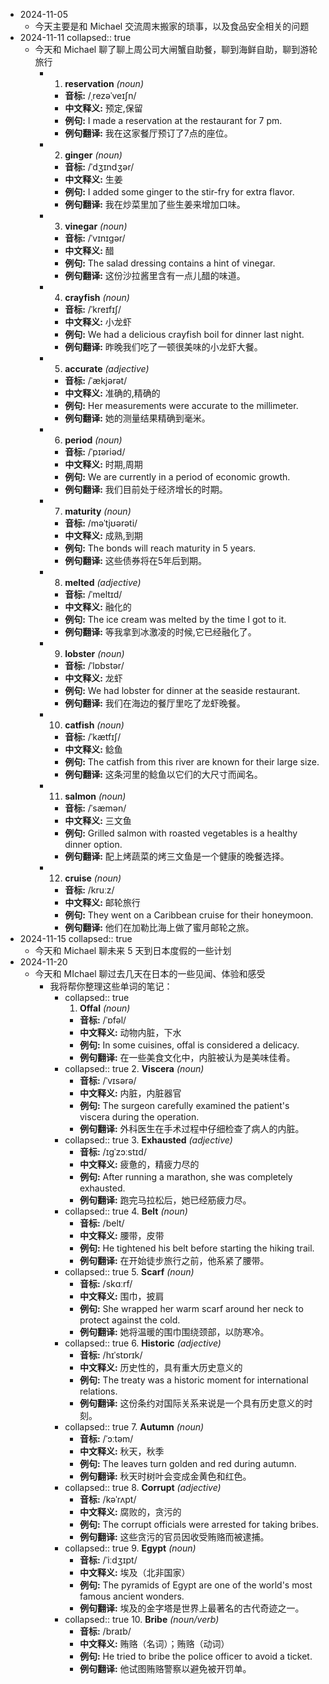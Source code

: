- 2024-11-05
	- 今天主要是和 Michael 交流周末搬家的琐事，以及食品安全相关的问题
- 2024-11-11
  collapsed:: true
	- 今天和 Michael 聊了聊上周公司大闸蟹自助餐，聊到海鲜自助，聊到游轮旅行
		- 1. **reservation** *(noun)*
			- **音标:** /ˌrezəˈveɪʃn/
			- **中文释义:** 预定,保留
			- **例句:** I made a reservation at the restaurant for 7 pm.
			- **例句翻译:** 我在这家餐厅预订了7点的座位。
		- 2. **ginger** *(noun)*
			- **音标:** /ˈdʒɪndʒər/
			- **中文释义:** 生姜
			- **例句:** I added some ginger to the stir-fry for extra flavor.
			- **例句翻译:** 我在炒菜里加了些生姜来增加口味。
		- 3. **vinegar** *(noun)*
			- **音标:** /ˈvɪnɪɡər/
			- **中文释义:** 醋
			- **例句:** The salad dressing contains a hint of vinegar.
			- **例句翻译:** 这份沙拉酱里含有一点儿醋的味道。
		- 4. **crayfish** *(noun)*
			- **音标:** /ˈkreɪfɪʃ/
			- **中文释义:** 小龙虾
			- **例句:** We had a delicious crayfish boil for dinner last night.
			- **例句翻译:** 昨晚我们吃了一顿很美味的小龙虾大餐。
		- 5. **accurate** *(adjective)*
			- **音标:** /ˈækjərət/
			- **中文释义:** 准确的,精确的
			- **例句:** Her measurements were accurate to the millimeter.
			- **例句翻译:** 她的测量结果精确到毫米。
		- 6. **period** *(noun)*
			- **音标:** /ˈpɪəriəd/
			- **中文释义:** 时期,周期
			- **例句:** We are currently in a period of economic growth.
			- **例句翻译:** 我们目前处于经济增长的时期。
		- 7. **maturity** *(noun)*
			- **音标:** /məˈtjʊərəti/
			- **中文释义:** 成熟,到期
			- **例句:** The bonds will reach maturity in 5 years.
			- **例句翻译:** 这些债券将在5年后到期。
		- 8. **melted** *(adjective)*
			- **音标:** /ˈmeltɪd/
			- **中文释义:** 融化的
			- **例句:** The ice cream was melted by the time I got to it.
			- **例句翻译:** 等我拿到冰激凌的时候,它已经融化了。
		- 9. **lobster** *(noun)*
			- **音标:** /ˈlɒbstər/
			- **中文释义:** 龙虾
			- **例句:** We had lobster for dinner at the seaside restaurant.
			- **例句翻译:** 我们在海边的餐厅里吃了龙虾晚餐。
		- 10. **catfish** *(noun)*
			- **音标:** /ˈkætfɪʃ/
			- **中文释义:** 鲶鱼
			- **例句:** The catfish from this river are known for their large size.
			- **例句翻译:** 这条河里的鲶鱼以它们的大尺寸而闻名。
		- 11. **salmon** *(noun)*
			- **音标:** /ˈsæmən/
			- **中文释义:** 三文鱼
			- **例句:** Grilled salmon with roasted vegetables is a healthy dinner option.
			- **例句翻译:** 配上烤蔬菜的烤三文鱼是一个健康的晚餐选择。
		- 12. **cruise** *(noun)*
			- **音标:** /kruːz/
			- **中文释义:** 邮轮旅行
			- **例句:** They went on a Caribbean cruise for their honeymoon.
			- **例句翻译:** 他们在加勒比海上做了蜜月邮轮之旅。
- 2024-11-15
  collapsed:: true
	- 今天和 Michael 聊未来 5 天到日本度假的一些计划
- 2024-11-20
	- 今天和 MIchael 聊过去几天在日本的一些见闻、体验和感受
		- 我将帮你整理这些单词的笔记：
			- collapsed:: true
			  1. **Offal** *(noun)*
				- **音标:** /ˈɒfəl/
				- **中文释义:** 动物内脏，下水
				- **例句:** In some cuisines, offal is considered a delicacy.
				- **例句翻译:** 在一些美食文化中，内脏被认为是美味佳肴。
			- collapsed:: true
			  2. **Viscera** *(noun)*
				- **音标:** /ˈvɪsərə/
				- **中文释义:** 内脏，内脏器官
				- **例句:** The surgeon carefully examined the patient's viscera during the operation.
				- **例句翻译:** 外科医生在手术过程中仔细检查了病人的内脏。
			- collapsed:: true
			  3. **Exhausted** *(adjective)*
				- **音标:** /ɪɡˈzɔːstɪd/
				- **中文释义:** 疲惫的，精疲力尽的
				- **例句:** After running a marathon, she was completely exhausted.
				- **例句翻译:** 跑完马拉松后，她已经筋疲力尽。
			- collapsed:: true
			  4. **Belt** *(noun)*
				- **音标:** /belt/
				- **中文释义:** 腰带，皮带
				- **例句:** He tightened his belt before starting the hiking trail.
				- **例句翻译:** 在开始徒步旅行之前，他系紧了腰带。
			- collapsed:: true
			  5. **Scarf** *(noun)*
				- **音标:** /skɑːrf/
				- **中文释义:** 围巾，披肩
				- **例句:** She wrapped her warm scarf around her neck to protect against the cold.
				- **例句翻译:** 她将温暖的围巾围绕颈部，以防寒冷。
			- collapsed:: true
			  6. **Historic** *(adjective)*
				- **音标:** /hɪˈstɒrɪk/
				- **中文释义:** 历史性的，具有重大历史意义的
				- **例句:** The treaty was a historic moment for international relations.
				- **例句翻译:** 这份条约对国际关系来说是一个具有历史意义的时刻。
			- collapsed:: true
			  7. **Autumn** *(noun)*
				- **音标:** /ˈɔːtəm/
				- **中文释义:** 秋天，秋季
				- **例句:** The leaves turn golden and red during autumn.
				- **例句翻译:** 秋天时树叶会变成金黄色和红色。
			- collapsed:: true
			  8. **Corrupt** *(adjective)*
				- **音标:** /kəˈrʌpt/
				- **中文释义:** 腐败的，贪污的
				- **例句:** The corrupt officials were arrested for taking bribes.
				- **例句翻译:** 这些贪污的官员因收受贿赂而被逮捕。
			- collapsed:: true
			  9. **Egypt** *(noun)*
				- **音标:** /ˈiːdʒɪpt/
				- **中文释义:** 埃及（北非国家）
				- **例句:** The pyramids of Egypt are one of the world's most famous ancient wonders.
				- **例句翻译:** 埃及的金字塔是世界上最著名的古代奇迹之一。
			- collapsed:: true
			  10. **Bribe** *(noun/verb)*
				- **音标:** /braɪb/
				- **中文释义:** 贿赂（名词）；贿赂（动词）
				- **例句:** He tried to bribe the police officer to avoid a ticket.
				- **例句翻译:** 他试图贿赂警察以避免被开罚单。